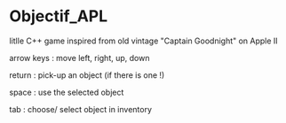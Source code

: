 # Objectif_APL
litlle C++ game inspired from old vintage "Captain Goodnight" on Apple II

arrow keys : move left, right, up, down

return     : pick-up an object (if there is one !)

space      : use the selected object

tab        : choose/ select object in inventory

